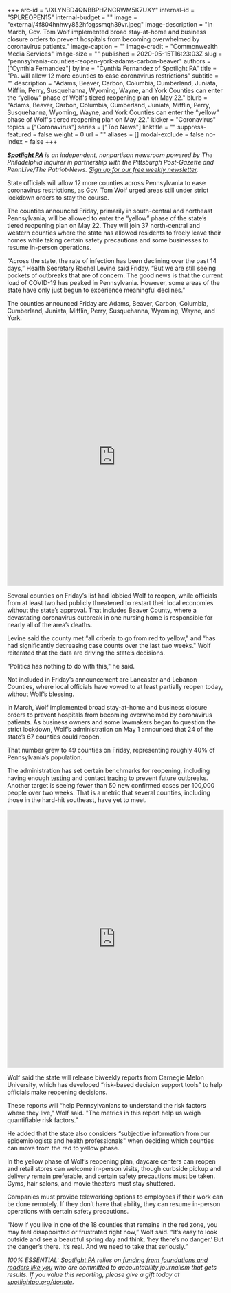 +++
arc-id = "JXLYNBD4QNBBPHZNCRWM5K7UXY"
internal-id = "SPLREOPEN15"
internal-budget = ""
image = "external/4f804hnhwy852hfcgssmqh39vr.jpeg"
image-description = "In March, Gov. Tom Wolf implemented broad stay-at-home and business closure orders to prevent hospitals from becoming overwhelmed by coronavirus patients."
image-caption = ""
image-credit = "Commonwealth Media Services"
image-size = ""
published = 2020-05-15T16:23:03Z
slug = "pennsylvania-counties-reopen-york-adams-carbon-beaver"
authors = ["Cynthia Fernandez"]
byline = "Cynthia Fernandez of Spotlight PA"
title = "Pa. will allow 12 more counties to ease coronavirus restrictions"
subtitle = ""
description = "Adams, Beaver, Carbon, Columbia, Cumberland, Juniata, Mifflin, Perry, Susquehanna, Wyoming, Wayne, and York Counties can enter the “yellow” phase of Wolf's tiered reopening plan on May 22."
blurb = "Adams, Beaver, Carbon, Columbia, Cumberland, Juniata, Mifflin, Perry, Susquehanna, Wyoming, Wayne, and York Counties can enter the “yellow” phase of Wolf's tiered reopening plan on May 22."
kicker = "Coronavirus"
topics = ["Coronavirus"]
series = ["Top News"]
linktitle = ""
suppress-featured = false
weight = 0
url = ""
aliases = []
modal-exclude = false
no-index = false
+++

<a href="https://www.spotlightpa.org/"><i><b>Spotlight PA</b></i></a><i> is an independent, nonpartisan newsroom powered by The Philadelphia Inquirer in partnership with the Pittsburgh Post-Gazette and PennLive/The Patriot-News. </i><a href="https://www.spotlightpa.org/newsletters"><i>Sign up for our free weekly newsletter</i></a><i>.</i>

State officials will allow 12 more counties across Pennsylvania to ease coronavirus restrictions, as Gov. Tom Wolf urged areas still under strict lockdown orders to stay the course.

The counties announced Friday, primarily in south-central and northeast Pennsylvania, will be allowed to enter the “yellow” phase of the state’s tiered reopening plan on May 22. They will join 37 north-central and western counties where the state has allowed residents to freely leave their homes while taking certain safety precautions and some businesses to resume in-person operations. 

“Across the state, the rate of infection has been declining over the past 14 days,” Health Secretary Rachel Levine said Friday. “But we are still seeing pockets of outbreaks that are of concern. The good news is that the current load of COVID-19 has peaked in Pennsylvania. However, some areas of the state have only just begun to experience meaningful declines."

The counties announced Friday are Adams, Beaver, Carbon, Columbia, Cumberland, Juniata, Mifflin, Perry, Susquehanna, Wyoming, Wayne, and York. 

<iframe title="Most of Pennsylvania Turns Yellow" aria-label="Map" id="datawrapper-chart-12Nqq" src="https://datawrapper.dwcdn.net/12Nqq/1/" scrolling="no" frameborder="0" style="width: 0; min-width: 100% !important; border: none;" height="600"></iframe><script type="text/javascript">!function(){"use strict";window.addEventListener("message",(function(a){if(void 0!==a.data["datawrapper-height"])for(var e in a.data["datawrapper-height"]){var t=document.getElementById("datawrapper-chart-"+e)||document.querySelector("iframe[src*='"+e+"']");t&&(t.style.height=a.data["datawrapper-height"][e]+"px")}}))}();
</script>

Several counties on Friday’s list had lobbied Wolf to reopen, while officials from at least two had publicly threatened to restart their local economies without the state’s approval. That includes Beaver County, where a devastating coronavirus outbreak in one nursing home is responsible for nearly all of the area’s deaths.

Levine said the county met “all criteria to go from red to yellow," and “has had significantly decreasing case counts over the last two weeks." Wolf reiterated that the data are driving the state’s decisions. 

“Politics has nothing to do with this," he said. 

Not included in Friday’s announcement are Lancaster and Lebanon Counties, where local officials have vowed to at least partially reopen today, without Wolf’s blessing.

<script src="https://www.spotlightpa.org/embed.js" async></script><div data-spl-embed-version="1" data-spl-src="https://www.spotlightpa.org/embeds/donate/"></div>


In March, Wolf implemented broad stay-at-home and business closure orders to prevent hospitals from becoming overwhelmed by coronavirus patients. As business owners and some lawmakers began to question the strict lockdown, Wolf’s administration on May 1 announced that 24 of the state’s 67 counties could reopen.

That number grew to 49 counties on Friday, representing roughly 40% of Pennsylvania’s population.

The administration has set certain benchmarks for reopening, including having enough <a href="https://www.spotlightpa.org/news/2020/05/pennsylvania-coronavirus-testing-benchmark-capacity/" target="_blank">testing</a> and contact <a href="https://www.spotlightpa.org/news/2020/05/pennsylvania-coronavirus-contact-tracing-plan-disease-tracking/" target="_blank">tracing</a> to prevent future outbreaks. Another target is seeing fewer than 50 new confirmed cases per 100,000 people over two weeks. That is a metric that several counties, including those in the hard-hit southeast, have yet to meet.

<iframe title="The State of Reopening in Southeastern Pa." aria-label="Interactive line chart" id="datawrapper-chart-zT8T9" src="https://datawrapper.dwcdn.net/zT8T9/23/" scrolling="no" frameborder="0" style="width: 0; min-width: 100% !important; border: none;" height="600"></iframe><script type="text/javascript">!function(){"use strict";window.addEventListener("message",(function(a){if(void 0!==a.data["datawrapper-height"])for(var e in a.data["datawrapper-height"]){var t=document.getElementById("datawrapper-chart-"+e)||document.querySelector("iframe[src*='"+e+"']");t&&(t.style.height=a.data["datawrapper-height"][e]+"px")}}))}();
</script>

Wolf said the state will release biweekly reports from Carnegie Melon University, which has developed “risk-based decision support tools” to help officials make reopening decisions. 

These reports will “help Pennsylvanians to understand the risk factors where they live," Wolf said. "The metrics in this report help us weigh quantifiable risk factors.”

He added that the state also considers “subjective information from our epidemiologists and health professionals" when deciding which counties can move from the red to yellow phase. 

In the yellow phase of Wolf’s reopening plan, daycare centers can reopen and retail stores can welcome in-person visits, though curbside pickup and delivery remain preferable, and certain safety precautions must be taken. Gyms, hair salons, and movie theaters must stay shuttered.

Companies must provide teleworking options to employees if their work can be done remotely. If they don’t have that ability, they can resume in-person operations with certain safety precautions.

“Now if you live in one of the 18 counties that remains in the red zone, you may feel disappointed or frustrated right now,” Wolf said. “It’s easy to look outside and see a beautiful spring day and think, ‘hey there’s no danger.’ But the danger’s there. It’s real. And we need to take that seriously.”

<i>100% ESSENTIAL: </i><a href="https://www.spotlightpa.org/"><i>Spotlight PA</i></a><i> relies on</i><a href="https://www.spotlightpa.org/support"><i> funding from foundations and readers like you</i></a><i> who are committed to accountability journalism that gets results. If you value this reporting, please give a gift today at </i><a href="https://www.spotlightpa.org/donate"><i>spotlightpa.org/donate</i></a><i>.</i>
